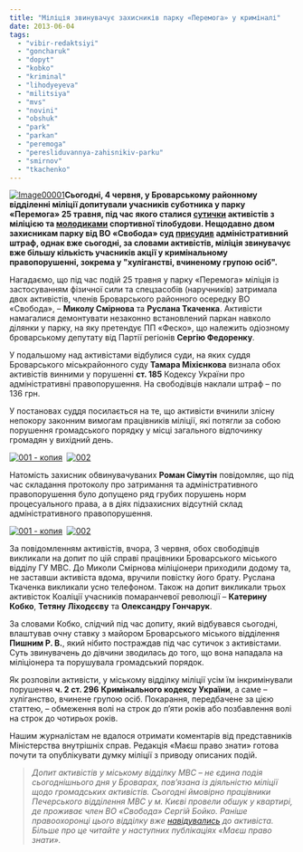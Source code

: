 ```yaml
---
title: "Міліція звинувачує захисників парку «Перемога» у криміналі"
date: 2013-06-04
tags: 
  - "vibir-redaktsiyi"
  - "goncharuk"
  - "dopyt"
  - "kobko"
  - "kriminal"
  - "lihodyeyeva"
  - "militsiya"
  - "mvs"
  - "novini"
  - "obshuk"
  - "park"
  - "parkan"
  - "peremoga"
  - "peresliduvannya-zahisnikiv-parku"
  - "smirnov"
  - "tkachenko"
---
```


[![Image00001](https://mpz.brovary.org/wp-content/uploads/2013/06/Image00001.jpg)](https://mpz.brovary.org/wp-content/uploads/2013/06/Image00001.jpg)**Сьогодні, 4 червня, у Броварському районному відділенні міліції допитували учасників суботника у парку «Перемога» 25 травня, під час якого сталися [сутички](https://mpz.brovary.org/krivavi-sutichki-vidbulis-u-brovarah-mizh-meshkantsyami-ta-zabudovnikami-tsentralnogo-parku/) активістів з міліцією та [молодиками](https://mpz.brovary.org/stvoryuyemo-reyestr-brovarskih-sportsmeniv-boyovikiv/) спортивної тілобудови. Нещодавно двом захисникам парку від ВО «Свобода» суд [присудив](https://mpz.brovary.org/u-brovarah-zirvavsya-blitskrig-vladi-yaka-vlashtuvala-sudilishhe-nad-svobodivtsyami/) адміністративний штраф, однак вже сьогодні, за словами активістів, міліція звинувачує вже більшу кількість учасників акції у кримінальному правопорушенні, зокрема у "хуліганстві, вчиненому групою осіб".**

Нагадаємо, що під час подій 25 травня у парку «Перемога» міліція із застосуванням фізичної сили та спецзасобів (наручників) затримала двох активістів, членів Броварського районного осередку ВО «Свобода», – **Миколу Смірнова** та **Руслана Ткаченка**. Активісти намагалися демонтувати незаконно встановлений паркан навколо ділянки у парку, на яку претендує ПП «Феско», що належить одіозному броварському депутату від Партії регіонів **Сергію Федоренку**.

У подальшому над активістами відбулися суди, на яких суддя Броварського міськрайонного суду **Тамара Міхієнкова** визнала обох активістів винними у порушенні **ст. 185** Кодексу України про адміністративні правопорушення. На свободівців наклали штраф – по 136 грн.

У постановах суддя посилається на те, що активісти вчинили злісну непокору законним вимогам працівників міліції, які потягли за собою порушення громадського порядку у місці загального відпочинку громадян у вихідний день.

[![001 - копия](https://mpz.brovary.org/wp-content/uploads/2013/06/001-kopiya1.jpg)](https://mpz.brovary.org/wp-content/uploads/2013/06/001-kopiya1.jpg)  [![002](https://mpz.brovary.org/wp-content/uploads/2013/06/0023.jpg)](https://mpz.brovary.org/wp-content/uploads/2013/06/0023.jpg)

Натомість захисник обвинувачуваних **Роман Сімутін** повідомляє, що під час складання протоколу про затримання та адміністративного правопорушення було допущено ряд грубих порушень норм процесуального права, а в діях підзахисних відсутній склад адміністративного правопорушення.

[![001 - копия](https://mpz.brovary.org/wp-content/uploads/2013/06/001-kopiya.jpg)](https://mpz.brovary.org/wp-content/uploads/2013/06/001-kopiya.jpg)  [![002](https://mpz.brovary.org/wp-content/uploads/2013/06/0022.jpg)](https://mpz.brovary.org/wp-content/uploads/2013/06/0022.jpg)

За повідомленням активістів, вчора, 3 червня, обох свободівців викликали на допит по цій справі працівники Броварського міського відділу ГУ МВС. До Миколи Смірнова міліціонери приходили додому та, не заставши активіста вдома, вручили повістку його брату. Руслана Ткаченка викликали усно телефоном. Також на допит викликали трьох активісток Коаліції учасників помаранчевої революції – **Катерину Кобко**, **Тетяну Ліходєєву** та **Олександру Гончарук**.

За словами Кобко, слідчий під час допиту, який відбувався сьогодні, влаштував очну ставку з майором Броварського міського відділення **Пишним Р. В.**, який нібито постраждав під час сутичок з активістами. Суть звинувачень до дівчини зводилась до того, що вона нападала на міліціонера та порушувала громадський порядок.

Як розповіли активісти, у міському відділку міліції усім їм інкримінували порушення **ч. 2 ст. 296** **Кримінального кодексу України**, а саме – хуліганство, вчинене групою осіб. Покарання, передбачене за цією статтею, – обмеження волі на строк до п’яти років або позбавлення волі на строк до чотирьох років.

Нашим журналістам не вдалося отримати коментарів від представників Міністерства внутрішніх справ. Редакція «Маєш право знати» готова почути та опублікувати думку міліції з приводу описаних подій.

> _Допит активістів у міському відділку МВС – не єдина подія сьогоднішнього дня у Броварах, пов’язана із діяльністю міліції щодо громадських активістів. Сьогодні ймовірно працівники Печерського відділення МВС у м. Києві провели обшук у квартирі, де проживає член ВО «Свобода» Сергій Бойко. Раніше правоохоронці цього відділку вже [навідувались](https://mpz.brovary.org/vo-svoboda-zayavila-shho-u-brovarah-za-yihnimi-aktivistami-stezhat-stolichni-pravoohorontsi/) до активіста. Більше про це читайте у наступних публікаціях «Маєш право знати»._

